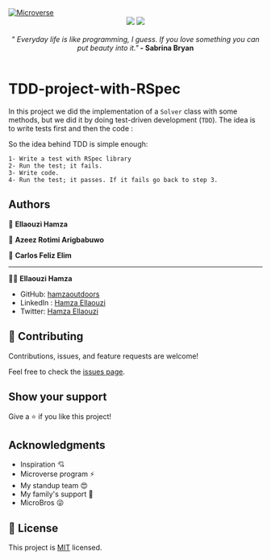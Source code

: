 <a href="https://www.microverse.org/">
    <img alt="Microverse" src="https://img.shields.io/badge/-Microverse-blueviolet?style=flat-square">
  </a>

<div align="center">
  <img src="https://img.shields.io/badge/postgres-%23316192.svg?style=for-the-badge&logo=postgresql&logoColor=white"/>  <img src="https://img.shields.io/badge/ruby-%23CC342D.svg?style=for-the-badge&logo=ruby&logoColor=white"/> </div>

 </br>
 <div align="center">
  <em align="center" style>" Everyday life is like programming, I guess. If you love something you can put beauty into it."</em><strong> - Sabrina Bryan</strong>
  </div>
   </br>

# TDD-project-with-RSpec
In this project we did the implementation of a `Solver` class with some methods, but we did it by doing test-driven development (`TDD`). The idea is to write tests first and then the code :

So the idea behind TDD is simple enough:

    1- Write a test with RSpec library
    2- Run the test; it fails.
    3- Write code.
    4- Run the test; it passes. If it fails go back to step 3.


## Authors

👤 **Ellaouzi Hamza**

👤 **Azeez Rotimi Arigbabuwo**

👤 **Carlos Feliz Elim**

------

👨‍💻 **Ellaouzi Hamza**

- GitHub: [hamzaoutdoors](https://github.com/Hamzaoutdoors)
- LinkedIn : [Hamza Ellaouzi](https://www.linkedin.com/in/hamza-ellaouzi-137a45b8/)
- Twitter: [Hamza Ellaouzi](https://twitter.com/EllaouziHamza)



## 🤝 Contributing

Contributions, issues, and feature requests are welcome!

Feel free to check the [issues page](https://github.com/Hamzaoutdoors/TDD-project-with-RSpec/issues).

## Show your support

Give a ⭐️ if you like this project!

## Acknowledgments

- Inspiration 💘
- Microverse program ⚡
- My standup team 😍
- My family's support 🙌
- MicroBros 😜

## 📝 License

This project is [MIT](https://github.com/Hamzaoutdoors/TDD-project-with-RSpec/blob/dev/LICENSE) licensed.

